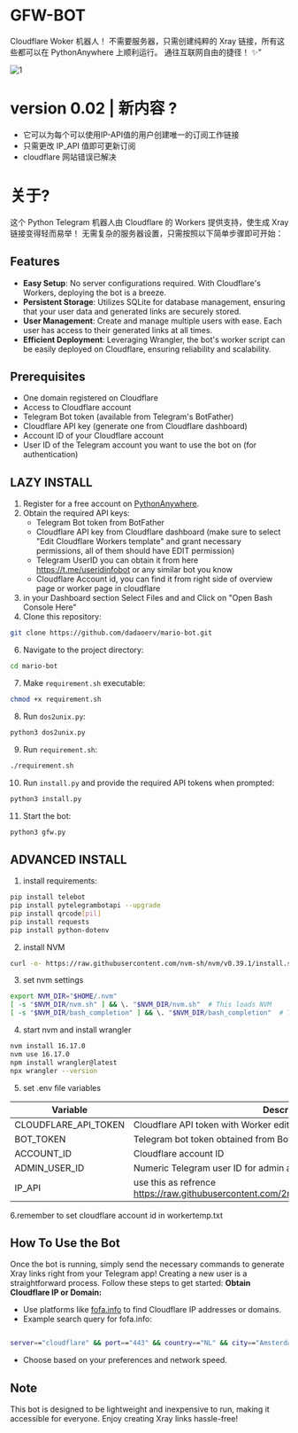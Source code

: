 # GFW-BOT
Cloudflare Woker 机器人！ 不需要服务器，只需创建纯粹的 Xray 链接，所有这些都可以在 PythonAnywhere 上顺利运行。 通往互联网自由的捷径！ ✨"

![1](https://github.com/2ri4eUI/CFW-BOT/assets/139592104/a2ff80e6-3c33-4443-9ee5-85b445e4a9f6)

# version 0.02 | 新内容 ?
- 它可以为每个可以使用IP-API值的用户创建唯一的订阅工作链接
- 只需更改 IP_API 值即可更新订阅
- cloudflare 网站错误已解决

# 关于?
这个 Python Telegram 机器人由 Cloudflare 的 Workers 提供支持，使生成 Xray 链接变得轻而易举！ 无需复杂的服务器设置，只需按照以下简单步骤即可开始：
## Features
- **Easy Setup**: No server configurations required. With Cloudflare's Workers, deploying the bot is a breeze.
- **Persistent Storage**: Utilizes SQLite for database management, ensuring that your user data and generated links are securely stored.
- **User Management**: Create and manage multiple users with ease. Each user has access to their generated links at all times.
- **Efficient Deployment**: Leveraging Wrangler, the bot's worker script can be easily deployed on Cloudflare, ensuring reliability and scalability.

## Prerequisites
- One domain registered on Cloudflare
- Access to Cloudflare account
- Telegram Bot token (available from Telegram's BotFather)
- Cloudflare API key (generate one from Cloudflare dashboard)
- Account ID of your Cloudflare account
- User ID of the Telegram account you want to use the bot on (for authentication)

## LAZY INSTALL
1. Register for a free account on [PythonAnywhere](https://www.pythonanywhere.com).
2. Obtain the required API keys:
   - Telegram Bot token from BotFather
   - Cloudflare API key from Cloudflare dashboard (make sure to select "Edit Cloudflare Workers template" and grant necessary permissions, all of them should have EDIT permission)
   - Telegram UserID you can obtain it from here https://t.me/useridinfobot or any similar bot you know
   - Cloudflare Account id, you can find it from right side of overview page or worker page in cloudflare
4. in your Dashboard section Select Files and and Click on "Open Bash Console Here"
5.  Clone this repository:
 ```bash
 git clone https://github.com/dadaoerv/mario-bot.git
```
6. Navigate to the project directory:

 ```bash
 cd mario-bot
 ```
7. Make `requirement.sh` executable:
 ```bash
 chmod +x requirement.sh
 ```

8. Run `dos2unix.py`:
 ```bash
 python3 dos2unix.py
 ```
9. Run `requirement.sh`:
 ```bash
 ./requirement.sh
 ```
10. Run `install.py` and provide the required API tokens when prompted:
 ```bash
 python3 install.py
 ```
11. Start the bot:
 ```bash
 python3 gfw.py
 ```
## ADVANCED INSTALL

1. install requirements:
 ```bash
 pip install telebot
 pip install pytelegrambotapi --upgrade
 pip install qrcode[pil]
 pip install requests
 pip install python-dotenv
 ```
2. install NVM
```bash
curl -o- https://raw.githubusercontent.com/nvm-sh/nvm/v0.39.1/install.sh | bash
```
3. set nvm settings
``` bash
export NVM_DIR="$HOME/.nvm"
[ -s "$NVM_DIR/nvm.sh" ] && \. "$NVM_DIR/nvm.sh"  # This loads NVM
[ -s "$NVM_DIR/bash_completion" ] && \. "$NVM_DIR/bash_completion"  # This loads NVM bash completion
```
4. start nvm and install wrangler
```bash
nvm install 16.17.0
nvm use 16.17.0
npm install wrangler@latest
npx wrangler --version
```
5. set .env file variables


| Variable             | Description                                            |
|----------------------|--------------------------------------------------------|
| CLOUDFLARE_API_TOKEN | Cloudflare API token with Worker edit permission       |
| BOT_TOKEN            | Telegram bot token obtained from BotFather             |
| ACCOUNT_ID           | Cloudflare account ID                                  |
| ADMIN_USER_ID        | Numeric Telegram user ID for admin authentication      |
| IP_API               | use this as refrence https://raw.githubusercontent.com/2ri4eUI/CFW_Worker_Sub/main/ips.txt|

6.remember to set cloudflare account id in workertemp.txt 


## How To Use the Bot
Once the bot is running, simply send the necessary commands to generate Xray links right from your Telegram app!
Creating a new user is a straightforward process. Follow these steps to get started:
**Obtain Cloudflare IP or Domain:**
   - Use platforms like [fofa.info](https://fofa.info) to find Cloudflare IP addresses or domains.
   - Example search query for fofa.info:
 ```bash
 
 server=="cloudflare" && port=="443" && country=="NL" && city=="Amsterdam"
 ```
   - Choose based on your preferences and network speed.

## Note
This bot is designed to be lightweight and inexpensive to run, making it accessible for everyone. Enjoy creating Xray links hassle-free!
